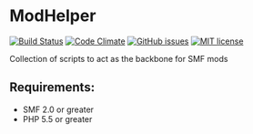 # ModHelper
[![Build Status](https://travis-ci.org/live627/ModHelper.svg?branch=master)](https://travis-ci.org/live627/ModHelper)
[![Code Climate](https://codeclimate.com/github/live627/ModHelper/badges/gpa.svg)](https://codeclimate.com/github/live627/ModHelper)
[![GitHub issues](https://img.shields.io/github/issues/live627/ModHelper.svg)](https://github.com/live627/ModHelper/issues)
[![MIT license](http://img.shields.io/badge/license-MIT-blue.svg)](http://opensource.org/licenses/MIT)

Collection of scripts to act as the backbone for SMF mods

## Requirements:
- SMF 2.0 or greater
- PHP 5.5 or greater
